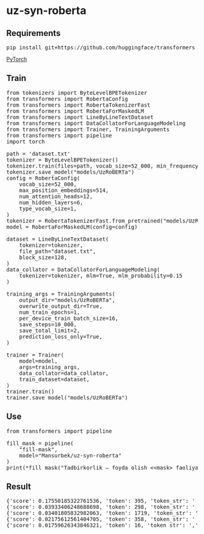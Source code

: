 # uz-syn-roberta

## Requirements
<pre>
pip install git+https://github.com/huggingface/transformers
</pre>
[PyTorch](https://pytorch.org/)

## Train
<pre>from tokenizers import ByteLevelBPETokenizer
from transformers import RobertaConfig
from transformers import RobertaTokenizerFast
from transformers import RobertaForMaskedLM
from transformers import LineByLineTextDataset
from transformers import DataCollatorForLanguageModeling
from transformers import Trainer, TrainingArguments
from transformers import pipeline
import torch

path = 'dataset.txt'
tokenizer = ByteLevelBPETokenizer()
tokenizer.train(files=path, vocab_size=52_000, min_frequency=2, special_tokens=["&lt;s&gt;", "&lt&lt;pad&gt;", "&lt&lt;/s&gt;", "&lt&lt;unk&gt;", "&lt&lt;mask&gt;",])
tokenizer.save_model("models/UzRoBERTa")
config = RobertaConfig(
    vocab_size=52_000,
    max_position_embeddings=514,
    num_attention_heads=12,
    num_hidden_layers=6,
    type_vocab_size=1,
)
tokenizer = RobertaTokenizerFast.from_pretrained("models/UzRoBERTa", max_len=512)
model = RobertaForMaskedLM(config=config)

dataset = LineByLineTextDataset(
    tokenizer=tokenizer,
    file_path="dataset.txt",
    block_size=128,
)
data_collator = DataCollatorForLanguageModeling(
    tokenizer=tokenizer, mlm=True, mlm_probability=0.15
)

training_args = TrainingArguments(
    output_dir="models/UzRoBERTa",
    overwrite_output_dir=True,
    num_train_epochs=1,
    per_device_train_batch_size=16,
    save_steps=10_000,
    save_total_limit=2,
    prediction_loss_only=True,
)

trainer = Trainer(
    model=model,
    args=training_args,
    data_collator=data_collator,
    train_dataset=dataset,
)
trainer.train()
trainer.save_model("models/UzRoBERTa")</pre>

## Use
<pre>from transformers import pipeline

fill_mask = pipeline(
    "fill-mask",
    model="Mansurbek/uz-syn-roberta"
)
print(*fill_mask("Tadbirkorlik – foyda olish &lt&lt;mask&gt; faoliyat."), sep = '\n')
</pre>

## Result
<pre>
{'score': 0.17550185322761536, 'token': 395, 'token_str': ' uchun', 'sequence': 'Tadbirkorlik – foyda olish uchun faoliyat.'}
{'score': 0.03933406248688698, 'token': 298, 'token_str': ' va', 'sequence': 'Tadbirkorlik – foyda olish va faoliyat.'}
{'score': 0.03401805832982063, 'token': 1719, 'token_str': ' maqsadida', 'sequence': 'Tadbirkorlik – foyda olish maqsadida faoliyat.'}
{'score': 0.02175612561404705, 'token': 358, 'token_str': ' bilan', 'sequence': 'Tadbirkorlik – foyda olish bilan faoliyat.'}
{'score': 0.01759626343846321, 'token': 16, 'token_str': ',', 'sequence': 'Tadbirkorlik – foyda olish, faoliyat.'}
</pre>
